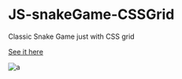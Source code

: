 # JS-snakeGame-CSSGrid
Classic Snake Game just with CSS grid

[See it here](https://agusgonz.github.io/JS-snakeGame-CSSGrid/)


![a](https://user-images.githubusercontent.com/85971847/208481971-4927a4d7-0dbd-4529-8eeb-0042d3232599.png)
